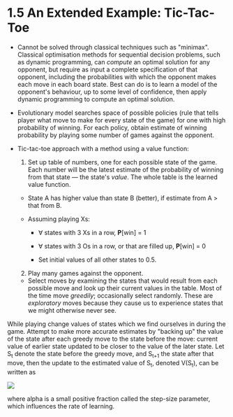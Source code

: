 # 1.5 An Extended Example: Tic-Tac-Toe

- Cannot be solved through classical techniques such as "minimax". Classical optimisation methods for sequential decision problems, such as dynamic programming, can _compute_ an optimal solution for any opponent, but require as input a complete specification of that opponent, including the probabilities with which the opponent makes each move in each board state. Best can do is to learn a model of the opponent's behaviour, up to some level of confidence, then apply dynamic programming to compute an optimal solution.

- Evolutionary model searches space of possible policies (rule that tells player what move to make for every state of the game) for one with high probability of winning. For each policy, obtain estimate of winning probability by playing some number of games against the opponent.

- Tic-tac-toe approach with a method using a value function:

  1. Set up table of numbers, one for each possible state of the game. Each number will be the latest estimate of the probability of winning from that state &mdash; the state's _value_. The whole table is the learned value function.

    - State A has higher value than state B (better), if estimate from A > that from B.

    - Assuming playing Xs:

      - &forall; states with 3 Xs in a row, __P__[win] = 1

      - &forall; states with 3 Os in a row, or that are filled up, __P__[win] = 0

      - Set initial values of all other states to 0.5.

  2. Play many games against the opponent.

    - Select moves by examining the states that would result from each possible move and look up their current values in the table. Most of the time move _greedily_; occasionally select randomly. These are _exploratory_ moves because they cause us to experience states that we might otherwise never see.

While playing change values of states which we find ourselves in during the game. Attempt to make more accurate estimates by "backing up" the value of the state after each greedy move to the state before the move: current value of earlier state updated to be closer to the value of the later state. Let S<sub>t</sub> denote the state before the greedy move, and S<sub>t+1</sub> the state after that move, then the update to the estimated value of S<sub>t</sub>, denoted V(S<sub>t</sub>), can be written as

<img src="https://render.githubusercontent.com/render/math?math=
V(S_t) \leftarrow V(S_t) %2B \alpha[V(S_{t%2B1}) - V(S_t)]">

where alpha is a small positive fraction called the step-size parameter, which influences
the rate of learning.
